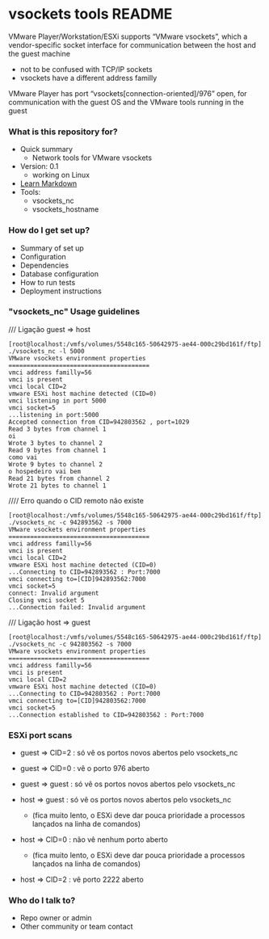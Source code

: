 # vsockets tools README #

VMware Player/Workstation/ESXi supports “VMware vsockets”, which a vendor-specific socket interface for communication between the host and the guest machine

* not to be confused with TCP/IP sockets
* vsockets have a different address familly

VMware Player has port “vsockets[connection-oriented]/976” open, for communication with the guest OS and the VMware tools running in the guest

### What is this repository for? ###

* Quick summary
   * Network tools for VMware vsockets
* Version: 0.1
   * working on Linux
* [Learn Markdown](https://bitbucket.org/tutorials/markdowndemo)
* Tools:
   * vsockets_nc
   * vsockets_hostname

### How do I get set up? ###

* Summary of set up
* Configuration
* Dependencies
* Database configuration
* How to run tests
* Deployment instructions

### "vsockets_nc" Usage guidelines ###

/// Ligação guest => host

~~~~
[root@localhost:/vmfs/volumes/5548c165-50642975-ae44-000c29bd161f/ftp] ./vsockets_nc -l 5000
VMware vsockets environment properties
=======================================
vmci address familly=56
vmci is present
vmci local CID=2
vmware ESXi host machine detected (CID=0)
vmci listening in port 5000
vmci socket=5
...listening in port:5000
Accepted connection from CID=942803562 , port=1029
Read 3 bytes from channel 1
oi
Wrote 3 bytes to channel 2
Read 9 bytes from channel 1
como vai
Wrote 9 bytes to channel 2
o hospedeiro vai bem
Read 21 bytes from channel 2
Wrote 21 bytes to channel 1
~~~~


//// Erro quando o CID remoto não existe

~~~~
[root@localhost:/vmfs/volumes/5548c165-50642975-ae44-000c29bd161f/ftp] ./vsockets_nc -c 942893562 -s 7000
VMware vsockets environment properties
=======================================
vmci address familly=56
vmci is present
vmci local CID=2
vmware ESXi host machine detected (CID=0)
...Connecting to CID=942893562 : Port:7000
vmci connecting to=[CID]942893562:7000
vmci socket=5
connect: Invalid argument
Closing vmci socket 5
...Connection failed: Invalid argument
~~~~

/// Ligação  host => guest

~~~~
[root@localhost:/vmfs/volumes/5548c165-50642975-ae44-000c29bd161f/ftp] ./vsockets_nc -c 942803562 -s 7000
VMware vsockets environment properties
=======================================
vmci address familly=56
vmci is present
vmci local CID=2
vmware ESXi host machine detected (CID=0)
...Connecting to CID=942803562 : Port:7000
vmci connecting to=[CID]942803562:7000
vmci socket=5
...Connection established to CID=942803562 : Port:7000
~~~~


### ESXi port scans ###

* guest => CID=2 : só vê os portos novos abertos pelo vsockets_nc
* guest => CID=0 : vê o porto 976 aberto
* guest => guest : só vê os portos novos abertos pelo vsockets_nc

* host => guest : só vê os portos novos abertos pelo vsockets_nc
   * (fica muito lento, o ESXi deve dar pouca prioridade a processos lançados na linha de comandos)

* host => CID=0 : não vê nenhum porto aberto
   * (fica muito lento, o ESXi deve dar pouca prioridade a processos lançados na linha de comandos)

* host => CID=2 : vê porto 2222 aberto


### Who do I talk to? ###

* Repo owner or admin
* Other community or team contact